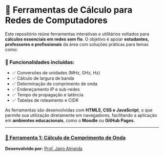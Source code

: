 # 🧮 Ferramentas de Cálculo para Redes de Computadores

Este repositório reúne ferramentas interativas e utilitários voltados para **cálculos essenciais em redes sem fio**. O objetivo é apoiar **estudantes, professores e profissionais** da área com soluções práticas para temas como:

### 🔧 Funcionalidades incluídas:

- ✅ Conversões de unidades (MHz, GHz, Hz)  
- ✅ Cálculo de largura de banda  
- ✅ Determinação de comprimento de onda  
- ✅ Endereçamento IP e sub-redes  
- ✅ Tempo de propagação e latência  
- ✅ Tabelas de roteamento e CIDR  

As ferramentas são desenvolvidas com **HTML5, CSS e JavaScript**, o que permite sua utilização diretamente em navegadores, facilitando a aplicação em **ambientes educacionais**, como o **Moodle** ou **GitHub Pages**.

---

### [📌 Ferramenta 1: Cálculo de Comprimento de Onda](https://jairoalmeid.github.io/WiFi_Toolkit/Calc_Comprimento_de_onda.html)

**Desenvolvido por:** [Prof. Jairo Almeida](https://github.com/jairoalmeid)
